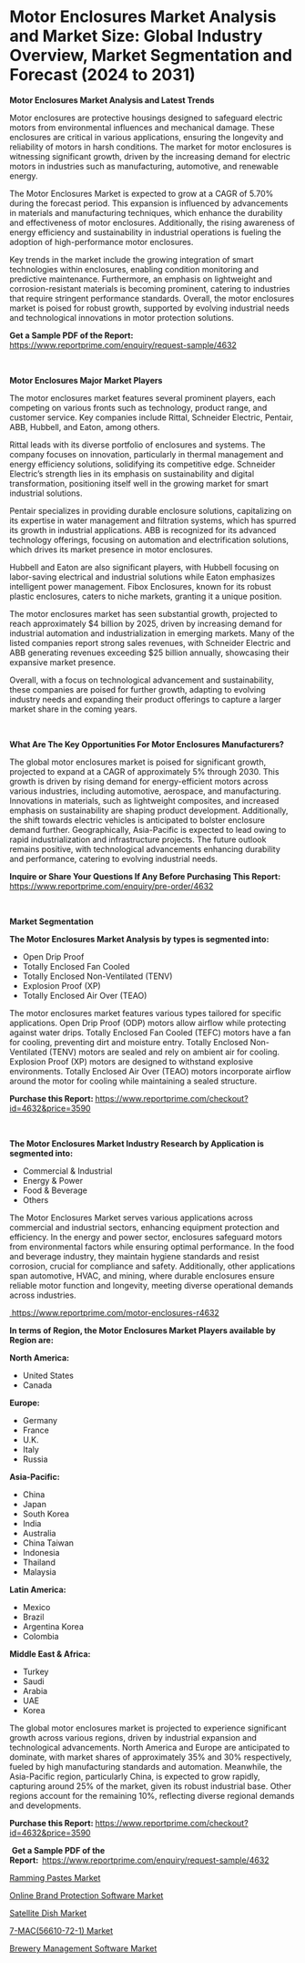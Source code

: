 <p><h1>Motor Enclosures Market Analysis and Market Size: Global Industry Overview, Market Segmentation and Forecast (2024 to 2031)</h1></p><p><strong>Motor Enclosures Market Analysis and Latest Trends</strong></p>
<p><p>Motor enclosures are protective housings designed to safeguard electric motors from environmental influences and mechanical damage. These enclosures are critical in various applications, ensuring the longevity and reliability of motors in harsh conditions. The market for motor enclosures is witnessing significant growth, driven by the increasing demand for electric motors in industries such as manufacturing, automotive, and renewable energy.</p><p>The Motor Enclosures Market is expected to grow at a CAGR of 5.70% during the forecast period. This expansion is influenced by advancements in materials and manufacturing techniques, which enhance the durability and effectiveness of motor enclosures. Additionally, the rising awareness of energy efficiency and sustainability in industrial operations is fueling the adoption of high-performance motor enclosures.</p><p>Key trends in the market include the growing integration of smart technologies within enclosures, enabling condition monitoring and predictive maintenance. Furthermore, an emphasis on lightweight and corrosion-resistant materials is becoming prominent, catering to industries that require stringent performance standards. Overall, the motor enclosures market is poised for robust growth, supported by evolving industrial needs and technological innovations in motor protection solutions.</p></p>
<p><strong>Get a Sample PDF of the Report:&nbsp;</strong> <a href="https://www.reportprime.com/enquiry/request-sample/4632">https://www.reportprime.com/enquiry/request-sample/4632</a></p>
<p>&nbsp;</p>
<p><strong>Motor Enclosures Major Market Players</strong></p>
<p><p>The motor enclosures market features several prominent players, each competing on various fronts such as technology, product range, and customer service. Key companies include Rittal, Schneider Electric, Pentair, ABB, Hubbell, and Eaton, among others.</p><p>Rittal leads with its diverse portfolio of enclosures and systems. The company focuses on innovation, particularly in thermal management and energy efficiency solutions, solidifying its competitive edge. Schneider Electric’s strength lies in its emphasis on sustainability and digital transformation, positioning itself well in the growing market for smart industrial solutions.</p><p>Pentair specializes in providing durable enclosure solutions, capitalizing on its expertise in water management and filtration systems, which has spurred its growth in industrial applications. ABB is recognized for its advanced technology offerings, focusing on automation and electrification solutions, which drives its market presence in motor enclosures.</p><p>Hubbell and Eaton are also significant players, with Hubbell focusing on labor-saving electrical and industrial solutions while Eaton emphasizes intelligent power management. Fibox Enclosures, known for its robust plastic enclosures, caters to niche markets, granting it a unique position.</p><p>The motor enclosures market has seen substantial growth, projected to reach approximately $4 billion by 2025, driven by increasing demand for industrial automation and industrialization in emerging markets. Many of the listed companies report strong sales revenues, with Schneider Electric and ABB generating revenues exceeding $25 billion annually, showcasing their expansive market presence.</p><p>Overall, with a focus on technological advancement and sustainability, these companies are poised for further growth, adapting to evolving industry needs and expanding their product offerings to capture a larger market share in the coming years.</p></p>
<p>&nbsp;</p>
<p><strong>What Are The Key Opportunities For Motor Enclosures Manufacturers?</strong></p>
<p><p>The global motor enclosures market is poised for significant growth, projected to expand at a CAGR of approximately 5% through 2030. This growth is driven by rising demand for energy-efficient motors across various industries, including automotive, aerospace, and manufacturing. Innovations in materials, such as lightweight composites, and increased emphasis on sustainability are shaping product development. Additionally, the shift towards electric vehicles is anticipated to bolster enclosure demand further. Geographically, Asia-Pacific is expected to lead owing to rapid industrialization and infrastructure projects. The future outlook remains positive, with technological advancements enhancing durability and performance, catering to evolving industrial needs.</p></p>
<p><strong>Inquire or Share Your Questions If Any Before Purchasing This Report:</strong> <a href="https://www.reportprime.com/enquiry/pre-order/4632">https://www.reportprime.com/enquiry/pre-order/4632</a></p>
<p>&nbsp;</p>
<p><strong>Market Segmentation</strong></p>
<p><strong>The Motor Enclosures Market Analysis by types is segmented into:</strong></p>
<p><ul><li>Open Drip Proof</li><li>Totally Enclosed Fan Cooled</li><li>Totally Enclosed Non-Ventilated (TENV)</li><li>Explosion Proof (XP)</li><li>Totally Enclosed Air Over (TEAO)</li></ul></p>
<p><p>The motor enclosures market features various types tailored for specific applications. Open Drip Proof (ODP) motors allow airflow while protecting against water drips. Totally Enclosed Fan Cooled (TEFC) motors have a fan for cooling, preventing dirt and moisture entry. Totally Enclosed Non-Ventilated (TENV) motors are sealed and rely on ambient air for cooling. Explosion Proof (XP) motors are designed to withstand explosive environments. Totally Enclosed Air Over (TEAO) motors incorporate airflow around the motor for cooling while maintaining a sealed structure.</p></p>
<p><strong>Purchase this Report:&nbsp;</strong><a href="https://www.reportprime.com/checkout?id=4632&price=3590">https://www.reportprime.com/checkout?id=4632&price=3590</a></p>
<p>&nbsp;</p>
<p><strong>The Motor Enclosures Market Industry Research by Application is segmented into:</strong></p>
<p><ul><li>Commercial & Industrial</li><li>Energy & Power</li><li>Food & Beverage</li><li>Others</li></ul></p>
<p><p>The Motor Enclosures Market serves various applications across commercial and industrial sectors, enhancing equipment protection and efficiency. In the energy and power sector, enclosures safeguard motors from environmental factors while ensuring optimal performance. In the food and beverage industry, they maintain hygiene standards and resist corrosion, crucial for compliance and safety. Additionally, other applications span automotive, HVAC, and mining, where durable enclosures ensure reliable motor function and longevity, meeting diverse operational demands across industries.</p></p>
<p><a href="https://www.reportprime.com/motor-enclosures-r4632">&nbsp;https://www.reportprime.com/motor-enclosures-r4632</a></p>
<p><strong>In terms of Region, the Motor Enclosures Market Players available by Region are:</strong></p>
<p>
    <p> <strong> North America: </strong>
        <ul>
            <li>United States</li>
            <li>Canada</li>
        </ul>
        </p> 
    <p> <strong> Europe: </strong>
        <ul>
            <li>Germany</li>
            <li>France</li>
            <li>U.K.</li>
            <li>Italy</li>
            <li>Russia</li>
        </ul>
        </p> 
    <p> <strong> Asia-Pacific: </strong>
        <ul>
            <li>China</li>
            <li>Japan</li>
            <li>South Korea</li>
            <li>India</li>
            <li>Australia</li>
            <li>China Taiwan</li>
            <li>Indonesia</li>
            <li>Thailand</li>
            <li>Malaysia</li>
        </ul>
        </p> 
    <p> <strong> Latin America: </strong>
        <ul>
            <li>Mexico</li>
            <li>Brazil</li>
            <li>Argentina Korea</li>
            <li>Colombia</li>
        </ul>
        </p> 
    <p> <strong> Middle East & Africa: </strong>
        <ul>
            <li>Turkey</li>
            <li>Saudi</li>
            <li>Arabia</li>
            <li>UAE</li>
            <li>Korea</li>
        </ul>
    </p>
    </p>
<p><p>The global motor enclosures market is projected to experience significant growth across various regions, driven by industrial expansion and technological advancements. North America and Europe are anticipated to dominate, with market shares of approximately 35% and 30% respectively, fueled by high manufacturing standards and automation. Meanwhile, the Asia-Pacific region, particularly China, is expected to grow rapidly, capturing around 25% of the market, given its robust industrial base. Other regions account for the remaining 10%, reflecting diverse regional demands and developments.</p></p>
<p><strong>Purchase this Report: </strong><a href="https://www.reportprime.com/checkout?id=4632&price=3590">https://www.reportprime.com/checkout?id=4632&price=3590</a></p>
<p>&nbsp;<strong>Get a Sample PDF of the Report:&nbsp;&nbsp;</strong><a href="https://www.reportprime.com/enquiry/request-sample/4632">https://www.reportprime.com/enquiry/request-sample/4632</a></p>
<p><strong></strong></p>
<p><p><a href="https://issuu.com/reportprime-2/docs/ramming-pastes-market-size-2030.ppt_58acedb31dc928">Ramming Pastes Market</a></p><p><a href="https://www.linkedin.com/pulse/online-brand-protection-software-market-trends-detailed-m6ohe?trackingId=XSn5pfDjRr%2BFNyC4kh0sBg%3D%3D">Online Brand Protection Software Market</a></p><p><a href="https://github.com/Annahawkins697/Market-Research-Report-List-1/blob/main/satellite-dish-market.md">Satellite Dish Market</a></p><p><a href="https://issuu.com/reportprime-2/docs/7-mac56610-72-1-market-size-2030.pp_0827c2cb60e437">7-MAC(56610-72-1) Market</a></p><p><a href="https://www.linkedin.com/pulse/global-brewery-management-software-market-size-expected-w9gae?trackingId=rDsJB1mJQGSZeaUOa7NA%2FA%3D%3D">Brewery Management Software Market</a></p></p>